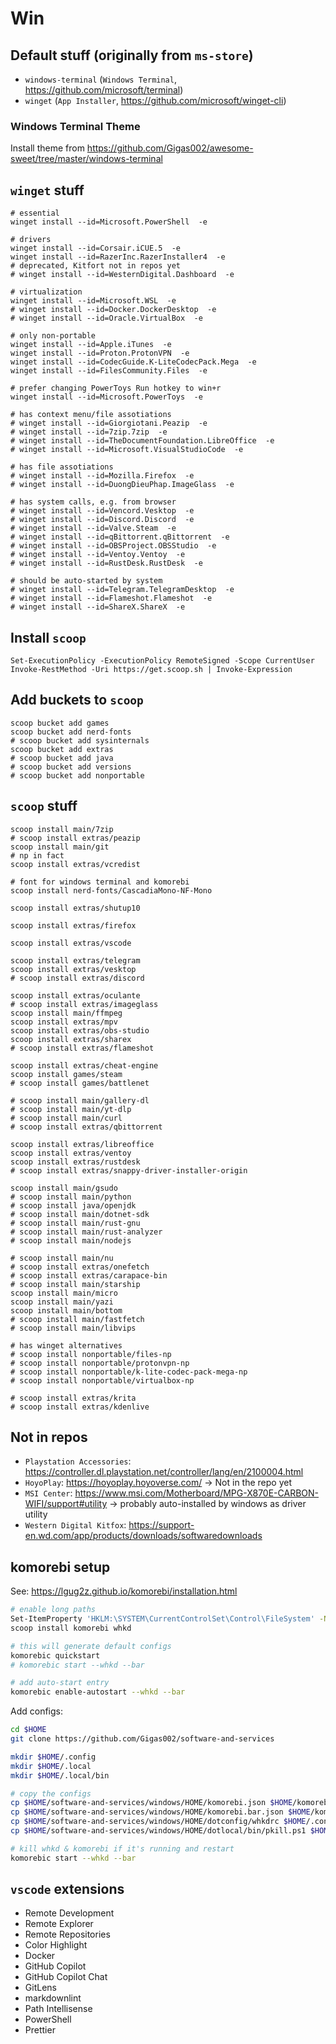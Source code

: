 # Win

## Default stuff (originally from `ms-store`)

- `windows-terminal` (`Windows Terminal`, <https://github.com/microsoft/terminal>)
- `winget` (`App Installer`, <https://github.com/microsoft/winget-cli>)

### Windows Terminal Theme

Install theme from <https://github.com/Gigas002/awesome-sweet/tree/master/windows-terminal>

## `winget` stuff

```pwsh
# essential
winget install --id=Microsoft.PowerShell  -e

# drivers
winget install --id=Corsair.iCUE.5  -e
winget install --id=RazerInc.RazerInstaller4  -e
# deprecated, Kitfort not in repos yet
# winget install --id=WesternDigital.Dashboard  -e

# virtualization
winget install --id=Microsoft.WSL  -e
# winget install --id=Docker.DockerDesktop  -e
# winget install --id=Oracle.VirtualBox  -e

# only non-portable
winget install --id=Apple.iTunes  -e
winget install --id=Proton.ProtonVPN  -e
winget install --id=CodecGuide.K-LiteCodecPack.Mega  -e
winget install --id=FilesCommunity.Files  -e

# prefer changing PowerToys Run hotkey to win+r
winget install --id=Microsoft.PowerToys  -e

# has context menu/file assotiations
# winget install --id=Giorgiotani.Peazip  -e
# winget install --id=7zip.7zip  -e
# winget install --id=TheDocumentFoundation.LibreOffice  -e
# winget install --id=Microsoft.VisualStudioCode  -e

# has file assotiations
# winget install --id=Mozilla.Firefox  -e
# winget install --id=DuongDieuPhap.ImageGlass  -e

# has system calls, e.g. from browser
# winget install --id=Vencord.Vesktop  -e
# winget install --id=Discord.Discord  -e
# winget install --id=Valve.Steam  -e
# winget install --id=qBittorrent.qBittorrent  -e
# winget install --id=OBSProject.OBSStudio  -e
# winget install --id=Ventoy.Ventoy  -e
# winget install --id=RustDesk.RustDesk  -e

# should be auto-started by system
# winget install --id=Telegram.TelegramDesktop  -e
# winget install --id=Flameshot.Flameshot  -e
# winget install --id=ShareX.ShareX  -e
```

## Install `scoop`

```pwsh
Set-ExecutionPolicy -ExecutionPolicy RemoteSigned -Scope CurrentUser
Invoke-RestMethod -Uri https://get.scoop.sh | Invoke-Expression
```

## Add buckets to `scoop`

```pwsh
scoop bucket add games
scoop bucket add nerd-fonts
# scoop bucket add sysinternals
scoop bucket add extras
# scoop bucket add java
# scoop bucket add versions
# scoop bucket add nonportable
```

## `scoop` stuff

```pwsh
scoop install main/7zip
# scoop install extras/peazip
scoop install main/git
# np in fact
scoop install extras/vcredist

# font for windows terminal and komorebi
scoop install nerd-fonts/CascadiaMono-NF-Mono

scoop install extras/shutup10

scoop install extras/firefox

scoop install extras/vscode

scoop install extras/telegram
scoop install extras/vesktop
# scoop install extras/discord

scoop install extras/oculante
# scoop install extras/imageglass
scoop install main/ffmpeg
scoop install extras/mpv
scoop install extras/obs-studio
scoop install extras/sharex
# scoop install extras/flameshot

scoop install extras/cheat-engine
scoop install games/steam
# scoop install games/battlenet

# scoop install main/gallery-dl
# scoop install main/yt-dlp
# scoop install main/curl
# scoop install extras/qbittorrent

scoop install extras/libreoffice
scoop install extras/ventoy
scoop install extras/rustdesk
# scoop install extras/snappy-driver-installer-origin

scoop install main/gsudo
# scoop install main/python
# scoop install java/openjdk
# scoop install main/dotnet-sdk
# scoop install main/rust-gnu
# scoop install main/rust-analyzer
# scoop install main/nodejs

# scoop install main/nu
# scoop install extras/onefetch
# scoop install extras/carapace-bin
# scoop install main/starship
scoop install main/micro
scoop install main/yazi
scoop install main/bottom
# scoop install main/fastfetch
# scoop install main/libvips

# has winget alternatives
# scoop install nonportable/files-np
# scoop install nonportable/protonvpn-np
# scoop install nonportable/k-lite-codec-pack-mega-np
# scoop install nonportable/virtualbox-np

# scoop install extras/krita
# scoop install extras/kdenlive
```

## Not in repos

- `Playstation Accessories`: <https://controller.dl.playstation.net/controller/lang/en/2100004.html>
- `HoyoPlay`: <https://hoyoplay.hoyoverse.com/> -> Not in the repo yet
- `MSI Center`: <https://www.msi.com/Motherboard/MPG-X870E-CARBON-WIFI/support#utility> -> probably auto-installed by windows as driver utility
- `Western Digital Kitfox`: <https://support-en.wd.com/app/products/downloads/softwaredownloads>

## komorebi setup

See: <https://lgug2z.github.io/komorebi/installation.html>

```sh
# enable long paths
Set-ItemProperty 'HKLM:\SYSTEM\CurrentControlSet\Control\FileSystem' -Name 'LongPathsEnabled' -Value 1
scoop install komorebi whkd

# this will generate default configs
komorebic quickstart
# komorebic start --whkd --bar

# add auto-start entry
komorebic enable-autostart --whkd --bar
```

Add configs:

```sh
cd $HOME
git clone https://github.com/Gigas002/software-and-services

mkdir $HOME/.config
mkdir $HOME/.local
mkdir $HOME/.local/bin

# copy the configs
cp $HOME/software-and-services/windows/HOME/komorebi.json $HOME/komorebi.json
cp $HOME/software-and-services/windows/HOME/komorebi.bar.json $HOME/komorebi.bar.json
cp $HOME/software-and-services/windows/HOME/dotconfig/whkdrc $HOME/.config/whkdrc
cp $HOME/software-and-services/windows/HOME/dotlocal/bin/pkill.ps1 $HOME/dotlocal/bin/pkill.ps1

# kill whkd & komorebi if it's running and restart
komorebic start --whkd --bar
```

## `vscode` extensions

- Remote Development
- Remote Explorer
- Remote Repositories
- Color Highlight
- Docker
- GitHub Copilot
- GitHub Copilot Chat
- GitLens
- markdownlint
- Path Intellisense
- PowerShell
- Prettier
